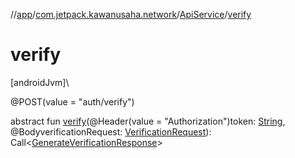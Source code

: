 //[app](../../../index.md)/[com.jetpack.kawanusaha.network](../index.md)/[ApiService](index.md)/[verify](verify.md)

# verify

[androidJvm]\

@POST(value = &quot;auth/verify&quot;)

abstract fun [verify](verify.md)(@Header(value = &quot;Authorization&quot;)token: [String](https://kotlinlang.org/api/latest/jvm/stdlib/kotlin/-string/index.html), @BodyverificationRequest: [VerificationRequest](../../com.jetpack.kawanusaha.data/-verification-request/index.md)): Call&lt;[GenerateVerificationResponse](../../com.jetpack.kawanusaha.data/-generate-verification-response/index.md)&gt;

